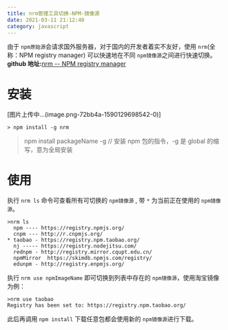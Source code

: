```yaml
---
title: nrm管理工具切换-NPM-镜像源
date: 2021-03-11 21:12:40
category: javascript
---
```


由于 `npm原始源`会请求国外服务器，对于国内的开发者着实不友好，使用 `nrm`(全称：NPM registry manager) 可以快速地在不同 `npm镜像源`之间进行快速切换。
**github 地址:**[nrm -- NPM registry manager](https://github.com/Pana/nrm)

# 安装
[图片上传中...(image.png-72bb4a-1590129698542-0)]


```
> npm install -g nrm
```

> npm install packageName -g
> // 安装 npm 包的指令，-g 是 global 的缩写，意为全局安装

# 使用

执行 `nrm ls` 命令可查看所有可切换的 `npm镜像源` , 带 `*` 为当前正在使用的 `npm镜像源`。

```
>nrm ls
  npm ---- https://registry.npmjs.org/
  cnpm --- http://r.cnpmjs.org/
* taobao - https://registry.npm.taobao.org/
  nj ----- https://registry.nodejitsu.com/
  rednpm - http://registry.mirror.cqupt.edu.cn/
  npmMirror  https://skimdb.npmjs.com/registry/
  edunpm - http://registry.enpmjs.org/
```

执行 `nrm use npmImageName` 即可切换到列表中存在的 `npm镜像源`，使用淘宝镜像为例：

```
>nrm use taobao
Registry has been set to: https://registry.npm.taobao.org/
```

此后再调用 `npm install` 下载任意包都会使用新的 `npm镜像源`进行下载。
